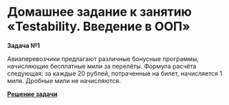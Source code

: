 # Домашнее задание к занятию «Testability. Введение в ООП»

**Задача №1**

Авиаперевозчики предлагают различные бонусные программы, начисляющие бесплатные мили за перелёты. Формула расчёта следующая: за каждые 20 рублей, потраченные на билет, начисляется 1 миля. Дробные мили не начисляются.

[**Решение задачи**](https://github.com/Kozyavin/HW_1_TESTABILITY/tree/main/src)
